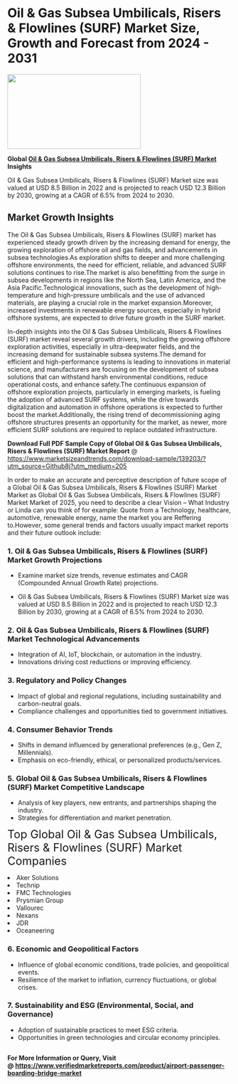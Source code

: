 <H1>Oil & Gas Subsea Umbilicals, Risers & Flowlines (SURF) Market Size, Growth and Forecast from 2024 - 2031</H1><img class="aligncenter size-medium wp-image-584254" src="https://thirdeyenews.in/wp-content/uploads/2024/09/Global-Market-Research-300x168.jpeg" alt="" width="300" height="168" /><p><strong>Global&nbsp;<a href="https://www.marketsizeandtrends.com/download-sample/139203/?utm_source=Github8j?utm_medium=205">Oil & Gas Subsea Umbilicals, Risers & Flowlines (SURF) Market</a> Insights</strong></p><p>Oil & Gas Subsea Umbilicals, Risers & Flowlines (SURF) Market size was valued at USD 8.5 Billion in 2022 and is projected to reach USD 12.3 Billion by 2030, growing at a CAGR of 6.5% from 2024 to 2030.</p><p><h2>Market Growth Insights</h2> <p>The Oil & Gas Subsea Umbilicals, Risers & Flowlines (SURF) market has experienced steady growth driven by the increasing demand for energy, the growing exploration of offshore oil and gas fields, and advancements in subsea technologies.As exploration shifts to deeper and more challenging offshore environments, the need for efficient, reliable, and advanced SURF solutions continues to rise.The market is also benefitting from the surge in subsea developments in regions like the North Sea, Latin America, and the Asia Pacific.Technological innovations, such as the development of high-temperature and high-pressure umbilicals and the use of advanced materials, are playing a crucial role in the market expansion.Moreover, increased investments in renewable energy sources, especially in hybrid offshore systems, are expected to drive future growth in the SURF market.</p> <p>In-depth insights into the Oil & Gas Subsea Umbilicals, Risers & Flowlines (SURF) market reveal several growth drivers, including the growing offshore exploration activities, especially in ultra-deepwater fields, and the increasing demand for sustainable subsea systems.The demand for efficient and high-performance systems is leading to innovations in material science, and manufacturers are focusing on the development of subsea solutions that can withstand harsh environmental conditions, reduce operational costs, and enhance safety.The continuous expansion of offshore exploration projects, particularly in emerging markets, is fueling the adoption of advanced SURF systems, while the drive towards digitalization and automation in offshore operations is expected to further boost the market.Additionally, the rising trend of decommissioning aging offshore structures presents an opportunity for the market, as newer, more efficient SURF solutions are required to replace outdated infrastructure.</p> <p><span class=""><strong>Download Full PDF Sample Copy of Global Oil & Gas Subsea Umbilicals, Risers & Flowlines (SURF) Market Report</strong> @ <a href="https://www.marketsizeandtrends.com/download-sample/139203/?utm_source=Github8j?utm_medium=205" target="_blank">https://www.marketsizeandtrends.com/download-sample/139203/?utm_source=Github8j?utm_medium=205</a></span></p><p>In order to make an accurate and perceptive description of future scope of a Global&nbsp;Oil & Gas Subsea Umbilicals, Risers & Flowlines (SURF) Market Market as Global&nbsp;Oil & Gas Subsea Umbilicals, Risers & Flowlines (SURF) Market Market of 2025, you need to describe a clear Vision &ndash; What Industry or Linda can you think of for example: Quote from a Technology, healthcare, automotive, renewable energy, name the market you are Reffering to.However, some general trends and factors usually impact market reports and their future outlook include:</p><h3>1.&nbsp;<strong>Oil & Gas Subsea Umbilicals, Risers & Flowlines (SURF) Market Growth Projections</strong></h3><ul><li>Examine market size trends, revenue estimates and CAGR (Compounded Annual Growth Rate) projections.</li><li><p>Oil & Gas Subsea Umbilicals, Risers & Flowlines (SURF) Market size was valued at USD 8.5 Billion in 2022 and is projected to reach USD 12.3 Billion by 2030, growing at a CAGR of 6.5% from 2024 to 2030.</p></li></ul><h3>2.&nbsp;<strong>Oil & Gas Subsea Umbilicals, Risers & Flowlines (SURF) Market Technological Advancements</strong></h3><ul><li>Integration of AI, IoT, blockchain, or automation in the industry.</li><li>Innovations driving cost reductions or improving efficiency.</li></ul><h3>3.&nbsp;<strong>Regulatory and Policy Changes</strong></h3><ul><li>Impact of global and regional regulations, including sustainability and carbon-neutral goals.</li><li>Compliance challenges and opportunities tied to government initiatives.</li></ul><h3>4.&nbsp;<strong>Consumer Behavior Trends</strong></h3><ul><li>Shifts in demand influenced by generational preferences (e.g., Gen Z, Millennials).</li><li>Emphasis on eco-friendly, ethical, or personalized products/services.</li></ul><h3>5.&nbsp;<strong>Global Oil & Gas Subsea Umbilicals, Risers & Flowlines (SURF) Market Competitive Landscape</strong></h3><ul><li>Analysis of key players, new entrants, and partnerships shaping the industry.</li><li>Strategies for differentiation and market penetration.</li></ul><p data-pm-slice="1 1 []"><span style="color: inherit; font-family: inherit; font-size: 25px;">Top Global Oil & Gas Subsea Umbilicals, Risers & Flowlines (SURF) Market Companies</span></p><div class="" data-test-id=""><p><li>Aker Solutions</li><li> Technip</li><li> FMC Technologies</li><li> Prysmian Group</li><li> Vallourec</li><li> Nexans</li><li> JDR</li><li> Oceaneering</li></p></div><h3>6.&nbsp;<strong>Economic and Geopolitical Factors</strong></h3><ul><li>Influence of global economic conditions, trade policies, and geopolitical events.</li><li>Resilience of the market to inflation, currency fluctuations, or global crises.</li></ul><h3>7.&nbsp;<strong>Sustainability and ESG (Environmental, Social, and Governance)</strong></h3><ul><li>Adoption of sustainable practices to meet ESG criteria.</li><li>Opportunities in green technologies and circular economy principles.</li></ul><h2><strong style="font-size: 14px;">For More Information or Query, Visit @&nbsp;</strong><a style="background-color: #ffffff; font-size: 14px;" href="https://www.marketsizeandtrends.com/report/oil-gas-subsea-umbilicals-risers-flowlines-surf-market/" target="_blank">https://www.verifiedmarketreports.com/product/airport-passenger-boarding-bridge-market</a></h2>